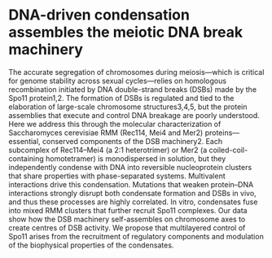 # DNA-driven condensation assembles the meiotic DNA break machinery

The accurate segregation of chromosomes during meiosis—which is critical for genome stability across sexual cycles—relies on homologous recombination initiated by DNA double-strand breaks (DSBs) made by the Spo11 protein1,2. The formation of DSBs is regulated and tied to the elaboration of large-scale chromosome structures3,4,5, but the protein assemblies that execute and control DNA breakage are poorly understood. Here we address this through the molecular characterization of Saccharomyces cerevisiae RMM (Rec114, Mei4 and Mer2) proteins—essential, conserved components of the DSB machinery2. Each subcomplex of Rec114–Mei4 (a 2:1 heterotrimer) or Mer2 (a coiled-coil-containing homotetramer) is monodispersed in solution, but they independently condense with DNA into reversible nucleoprotein clusters that share properties with phase-separated systems. Multivalent interactions drive this condensation. Mutations that weaken protein–DNA interactions strongly disrupt both condensate formation and DSBs in vivo, and thus these processes are highly correlated. In vitro, condensates fuse into mixed RMM clusters that further recruit Spo11 complexes. Our data show how the DSB machinery self-assembles on chromosome axes to create centres of DSB activity. We propose that multilayered control of Spo11 arises from the recruitment of regulatory components and modulation of the biophysical properties of the condensates.
